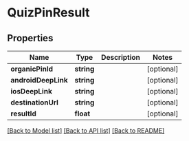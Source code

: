 # QuizPinResult

## Properties
Name | Type | Description | Notes
------------ | ------------- | ------------- | -------------
**organicPinId** | **string** |  | [optional] 
**androidDeepLink** | **string** |  | [optional] 
**iosDeepLink** | **string** |  | [optional] 
**destinationUrl** | **string** |  | [optional] 
**resultId** | **float** |  | [optional] 

[[Back to Model list]](../README.md#documentation-for-models) [[Back to API list]](../README.md#documentation-for-api-endpoints) [[Back to README]](../README.md)


